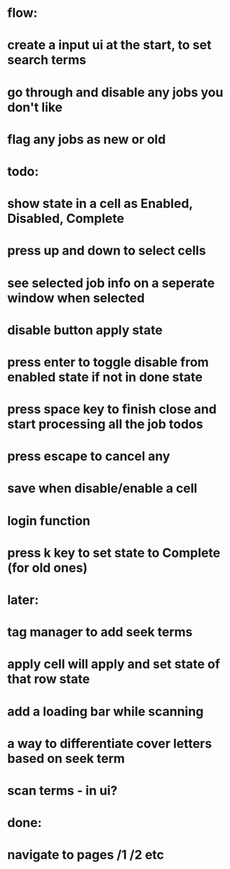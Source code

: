 

# flow:
#   create a input ui at the start, to set search terms
#   go through and disable any jobs you don't like
#   flag any jobs as new or old

# todo:
#   show state in a cell as Enabled, Disabled, Complete
#   press up and down to select cells
#   see selected job info on a seperate window when selected
#   disable button apply state
#   press enter to toggle disable from enabled state if not in done state
#   press space key to finish close and start processing all the job todos
#   press escape to cancel any
#   save when disable/enable a cell
#   login function
#   press k key to set state to Complete  (for old ones)

# later:
#   tag manager to add seek terms
#   apply cell will apply and set state of that row state
#   add a loading bar while scanning
#   a way to differentiate cover letters based on seek term
#   scan terms - in ui?

# done:
#   navigate to pages /1 /2 etc